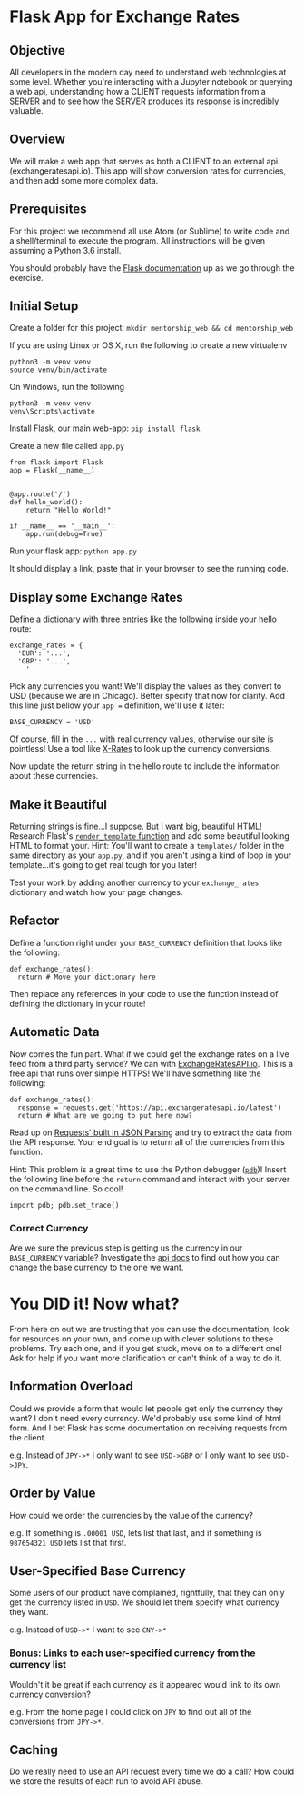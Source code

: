 <!--
.. title: Flask App for Exchange Rates
.. slug: flask-app-for-exchange-rates
.. date: 2019-03-17 10:39:07 UTC-05:00
.. tags: flask
.. category: web-dev
.. link: 
.. description: Make a flask web app that uses an external REST api to fetch and display currency exchange rates
.. type: text
-->

# Flask App for Exchange Rates

## Objective

All developers in the modern day need to understand web technologies at some level. Whether you're interacting with a Jupyter notebook or querying a web api, understanding how a CLIENT requests information from a SERVER and to see how the SERVER produces its response is incredibly valuable.

## Overview

We will make a web app that serves as both a CLIENT to an external api (exchangeratesapi.io). This app will show conversion rates for currencies, and then add some more complex data.
 
## Prerequisites

For this project we recommend all use Atom (or Sublime) to write code and a shell/terminal to execute the program. All instructions will be given assuming a Python 3.6 install.

You should probably have the [Flask documentation](http://flask.pocoo.org/docs/1.0/quickstart/) up as we go through the exercise.


## Initial Setup

Create a folder for this project: `mkdir mentorship_web && cd mentorship_web`

If you are using Linux or OS X, run the following to create a new virtualenv

```
python3 -m venv venv
source venv/bin/activate
```

On Windows, run the following

```
python3 -m venv venv
venv\Scripts\activate
```

Install Flask, our main web-app: `pip install flask`

Create a new file called `app.py`

```
from flask import Flask
app = Flask(__name__)


@app.route('/')
def hello_world():
    return "Hello World!"

if __name__ == '__main__':
    app.run(debug=True)
```

Run your flask app: `python app.py`

It should display a link, paste that in your browser to see the running code.


## Display some Exchange Rates

Define a dictionary with three entries like the following inside your hello route:

```
exchange_rates = {
  'EUR': '...',
  'GBP': '...',
    ' 
```

Pick any currencies you want! We'll display the values as they convert to USD (because we are in Chicago). Better specify that now for clarity. Add this line just bellow your `app =` definition, we'll use it later:

```
BASE_CURRENCY = 'USD'
```

Of course, fill in the `...` with real currency values, otherwise our site is pointless! Use a tool like [X-Rates](https://www.x-rates.com/table/?from=USD&amount=1) to look up the currency conversions.

Now update the return string in the hello route to include the information about these currencies.


## Make it Beautiful
Returning strings is fine...I suppose. But I want big, beautiful HTML! Research Flask's [`render_template` function](http://flask.pocoo.org/docs/1.0/quickstart/#rendering-templates) and add some beautiful looking HTML to format your. Hint: You'll want to create a `templates/` folder in the same directory as your `app.py`, and if you aren't using a kind of loop in your template...it's going to get real tough for you later! 

Test your work by adding another currency to your `exchange_rates` dictionary and watch how your page changes.

## Refactor
Define a function right under your `BASE_CURRENCY` definition that looks like the following:

```
def exchange_rates():
  return # Move your dictionary here
```

Then replace any references in your code to use the function instead of defining the dictionary in your route!

## Automatic Data
Now comes the fun part. What if we could get the exchange rates on a live feed from a third party service? We can with [ExchangeRatesAPI.io](http://exchangeratesapi.io). This is a free api that runs over simple HTTPS! We'll have something like the following: 

```
def exchange_rates():
  response = requests.get('https://api.exchangeratesapi.io/latest')
  return # What are we going to put here now? 
```

Read up on [Requests' built in JSON Parsing](http://docs.python-requests.org/en/master/user/quickstart/#json-response-content) and try to extract the data from the API response. Your end goal is to return all of the 
currencies from this function. 

Hint: This problem is a great time to use the Python debugger ([`pdb`](https://docs.python.org/3/library/pdb.html))! Insert the following line before the `return` command and interact with your server on the command line. So cool! 

```
import pdb; pdb.set_trace()
```

### Correct Currency
Are we sure the previous step is getting us the currency in our `BASE_CURRENCY` variable? Investigate the [api docs](http://exchangeratesapi.io) to find out how you can change the base currency to the one we want.


# You DID it! Now what?
From here on out we are trusting that you can use the documentation, look for resources on your own, and come up with clever solutions to these problems. Try each one, and if you get stuck, move on to a different one! Ask for help if you want more clarification or can't think of a way to do it. 


## Information Overload
Could we provide a form that would let people get only the currency they want? I don't need every currency. We'd probably use some kind of html form. And I bet Flask has some documentation on receiving requests from the client.

e.g. Instead of `JPY->*` I only want to see `USD->GBP` or I only want to see `USD->JPY`.


## Order by Value
How could we order the currencies by the value of the currency?

e.g. If something is `.00001 USD`, lets list that last, and if something is `987654321 USD` lets list that first.


## User-Specified Base Currency
Some users of our product have complained, rightfully, that they can only get the currency listed in `USD`. We should let them specify what currency they want.

e.g. Instead of `USD->*` I want to see `CNY->*`

### Bonus: Links to each user-specified currency from the currency list
Wouldn't it be great if each currency as it appeared would link to its own currency conversion?

e.g. From the home page I could click on `JPY` to find out all of the conversions from `JPY->*`. 


## Caching
Do we really need to use an API request every time we do a call? How could we store the results of each run to avoid API abuse.
